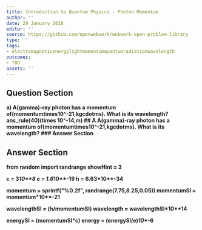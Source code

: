 ```yaml
---
title: Introduction to Quantum Physics - Photon Momentum
author: ''
date: 29 January 2018
editor: ''
source: https://github.com/openwebwork/webwork-open-problem-library
type: ''
tags:
- electromagneticenergylightmomentumquantumradiationwavelength
outcomes:
- TBD
assets: ''
---
```


## Question Section 

<b>
a) A(gamma)-ray photon has a momentum of(momentumtimes10^-21,kgcdotms). What is its wavelength?
ans_rule(40)(times 10^-14,m)
## A
A(gamma)-ray photon has a momentum of(momentumtimes10^-21,kgcdotms). What is its wavelength?
### Answer Section


## Answer Section

from random import randrange
showHint = 3

c = 3*10**8
e = 1.6*10**-19
h = 6.63*10**-34

momentum = sprintf("%0.2f", randrange(7.75,8.25,0.05))
momentumSI = momentum*10**-21


wavelengthSI = (h/momentumSI)
wavelength = wavelengthSI*10**14

energySI = (momentumSI*c)
energy = (energySI/e)*10**-6
